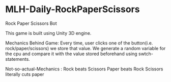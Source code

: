 # MLH-Daily-RockPaperScissors
Rock Paper Scissors Bot

This game is built using Unity 3D engine.

Mechanics Behind Game:
Every time, user clicks one of the button(i.e. rock/paper/scissors) we store that value.
We generate a random variable for the cpu and compare it with the value stored beforehand using swtch-statements.

Not-so-actual-Mechanics :
Rock beats Scissors
Paper beats Rock
Scissors literally cuts paper

